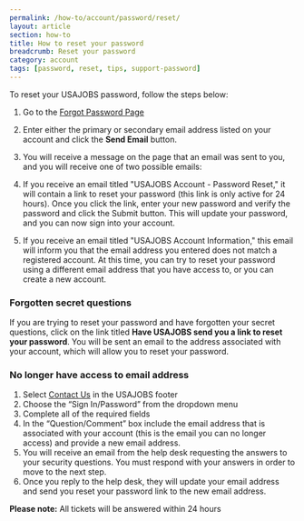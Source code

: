 ```yaml
---
permalink: /how-to/account/password/reset/
layout: article
section: how-to
title: How to reset your password
breadcrumb: Reset your password
category: account
tags: [password, reset, tips, support-password]
---
```


To reset your USAJOBS password, follow the steps below:

1. Go to the [Forgot Password Page](https://www.usajobs.gov/Account/ForgotPassword)
2. Enter either the primary or secondary email address listed on your account and click the **Send Email** button.
3. You will receive a message on the page that an email was sent to you, and you will receive one of two possible emails:

  1. If you receive an email titled "USAJOBS Account - Password Reset," it will contain a link to reset your password (this link is only active for 24 hours). Once you click the link, enter your new password and verify the password and click the Submit button. This will update your password, and you can now sign into your account.
  2. If you receive an email titled "USAJOBS Account Information," this email will inform you that the email address you entered does not match a registered account. At this time, you can try to reset your password using a different email address that you have access to, or you can create a new account.

### Forgotten secret questions

If you are trying to reset your password and have forgotten your secret questions, click on the link titled **Have USAJOBS send you a link to reset your password**. You will be sent an email to the address associated with your account, which will allow you to reset your password.

### No longer have access to email address

1. Select [Contact Us](www.usajobs.gov/Help/contact/) in the USAJOBS footer
2. Choose the “Sign In/Password” from the dropdown menu
3. Complete all of the required fields
4. In the “Question/Comment” box include the email address that is associated with your account (this is the email you can no longer access) and provide a new email address.
5. You will receive an email from the help desk requesting the answers to your security questions. You must respond with your answers in order to move to the next step.
6. Once you reply to the help desk, they will update your email address and send you reset your password link to the new email address.

**Please note:** All tickets will be answered within 24 hours
